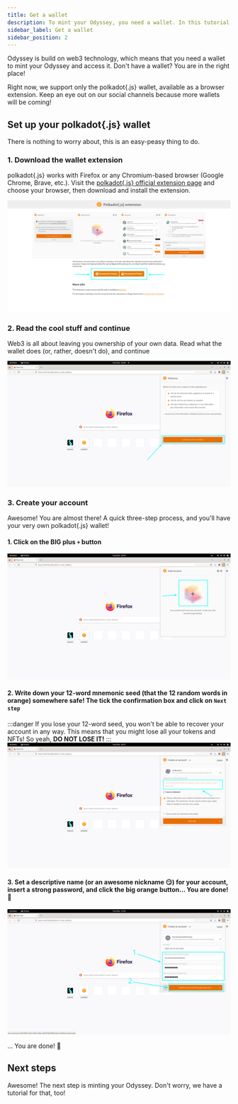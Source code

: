 ```yaml
---
title: Get a wallet
description: To mint your Odyssey, you need a wallet. In this tutorial we show you how to set up a polkadot{.js} wallet.
sidebar_label: Get a wallet
sidebar_position: 2
---
```

Odyssey is build on web3 technology, which means that you need a wallet to mint your Odyssey and access it. Don't have a wallet? You are in the right place!

Right now, we support only the polkadot{.js} wallet, available as a browser extension. Keep an eye out on our social channels because more wallets will be coming!

## Set up your polkadot{.js} wallet
There is nothing to worry about, this is an easy-peasy thing to do.

### 1. Download the wallet extension
polkadot{.js} works with Firefox or any Chromium-based browser (Google Chrome, Brave, etc.). Visit the [polkadot{.js} official extension page](https://polkadot.js.org/extension/) and choose your browser, then download and install the extension.

![The polkadot{.js} extension page](img/polkadot-js-extension-page.png)

### 2. Read the cool stuff and continue
Web3 is all about leaving you ownership of your own data. Read what the wallet does (or, rather, doesn't do), and continue

![Aknowledge that the wallet doesn't collect any of your data](img/polkadot-wallet-first-screen.png)

### 3. Create your account
Awesome! You are almost there! A quick three-step process, and you'll have your very own polkadot{.js} wallet!

#### 1. Click on the BIG plus `+` button

![click on the polkadot{.js} extension plus button](img/polkadot-wallet-add-account.png)
#### 2. Write down your 12-word mnemonic seed (that the 12 random words in orange) somewhere safe! The tick the confirmation box and click on `Next step`
:::danger
If you lose your 12-word seed, you won't be able to recover your account in any way. This means that you might lose all your tokens and NFTs! So yeah, **DO NOT LOSE IT!**
:::
![Save your 12-word mnemonic seed, tick the confirmation box, and click on next step](img/polkadot-wallet-save-words.png)
#### 3. Set a descriptive name (or an awesome nickname 😏) for your account, insert a strong password, and click the big orange button... You are done! 🥳 

![Choose a name for your account, set a passoword and click on the "add account" button](img/polkadot-wallet-set-password.png)

... You are done! 🥳 

## Next steps
Awesome! The next step is minting your Odyssey. Don't worry, we have a tutorial for that, too!
